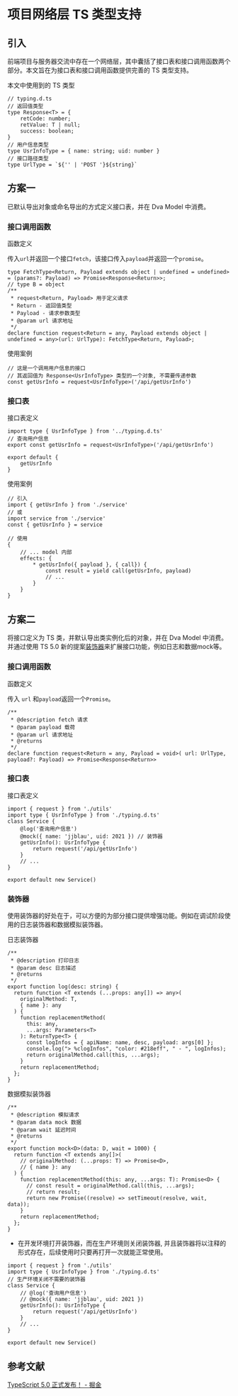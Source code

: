 # 项目网络层 TS 类型支持

## 引入

前端项目与服务器交流中存在一个网络层，其中囊括了接口表和接口调用函数两个部分。本文旨在为接口表和接口调用函数提供完善的 TS 类型支持。

本文中使用到的 TS 类型

```tsx
// typing.d.ts
// 返回值类型
type Response<T> = {
	retCode: number;
	retValue: T | null;
	success: boolean;
}
// 用户信息类型
type UsrInfoType = { name: string; uid: number }
// 接口路径类型
type UrlType = `${'' | 'POST '}${string}`
```

## 方案一

已默认导出对象或命名导出的方式定义接口表，并在 Dva Model 中消费。

### 接口调用函数

函数定义

传入`url`并返回一个接口`fetch`，该接口传入`payload`并返回一个`promise`。

```tsx
type FetchType<Return, Payload extends object | undefined = undefined> = (params?: Payload) => Promise<Response<Return>>;
// type B = object
/**
 * request<Return, Payload> 用于定义请求
 * Return - 返回值类型
 * Payload - 请求参数类型
 * @param url 请求地址
 */
declare function request<Return = any, Payload extends object | undefined = any>(url: UrlType): FetchType<Return, Payload>;
```

使用案例

```tsx
// 这是一个调用用户信息的接口
// 其返回值为 Response<UsrInfoType> 类型的一个对象, 不需要传递参数
const getUsrInfo = request<UsrInfoType>('/api/getUsrInfo')
```

### 接口表

接口表定义

```tsx
import type { UsrInfoType } from '../typing.d.ts'
// 查询用户信息
export const getUsrInfo = request<UsrInfoType>('/api/getUsrInfo')

export default {
	getUsrInfo
}
```

使用案例

```tsx
// 引入
import { getUsrInfo } from './service'
// 或
import service from './service'
const { getUsrInfo } = service
```

```tsx
// 使用
{
	// ... model 内部
	effects: {
		* getUsrInfo({ payload }, { call}) {
			const result = yield call(getUsrInfo, payload)	
			// ...
		}
	}
}
```

## 方案二

将接口定义为 TS 类，并默认导出类实例化后的对象，并在 Dva Model 中消费。并通过使用 TS 5.0 新的提案[装饰器](https://juejin.cn/post/7211151196329115704?searchId=20230823210853E7456FEF711C995B624E)来扩展接口功能，例如日志和数据mock等。

### 接口调用函数

函数定义

传入 `url` 和`payload`返回一个`Promise`。

```tsx
/**
 * @description fetch 请求
 * @param payload 载荷
 * @param url 请求地址
 * @returns
 */
declare function request<Return = any, Payload = void>( url: UrlType, payload?: Payload) => Promise<Response<Return>>
```

### 接口表

接口表定义

```tsx
import { request } from './utils'
import type { UsrInfoType } from './typing.d.ts'
class Service {
	@log('查询用户信息')
	@mock({ name: 'jjblau', uid: 2021 }) // 装饰器
	getUsrInfo(): UsrInfoType {
		return request('/api/getUsrInfo')
	}
	// ...
}

export default new Service()
```

### 装饰器

使用装饰器的好处在于，可以方便的为部分接口提供增强功能。例如在调试阶段使用的日志装饰器和数据模拟装饰器。

日志装饰器

```tsx
/**
 * @description 打印日志
 * @param desc 日志描述
 * @returns
 */
export function log(desc: string) {
  return function <T extends (...props: any[]) => any>(
    originalMethod: T,
    { name }: any
  ) {
    function replacementMethod(
      this: any,
      ...args: Parameters<T>
    ): ReturnType<T> {
      const logInfos = { apiName: name, desc, payload: args[0] };
      console.log("> %clogInfos", "color: #218eff", " - ", logInfos);
      return originalMethod.call(this, ...args);
    }
    return replacementMethod;
  };
}
```

数据模拟装饰器

```tsx
/**
 * @description 模拟请求
 * @param data mock 数据
 * @param wait 延迟时间
 * @returns
 */
export function mock<D>(data: D, wait = 1000) {
  return function <T extends any[]>(
    // originalMethod: (...props: T) => Promise<D>,
    // { name }: any
  ) {
    function replacementMethod(this: any, ...args: T): Promise<D> {
      // const result = originalMethod.call(this, ...args);
      // return result;
      return new Promise((resolve) => setTimeout(resolve, wait, data));
    }
    return replacementMethod;
  };
}
```

- 在开发环境打开装饰器，而在生产环境则关闭装饰器, 并且装饰器将以注释的形式存在，后续使用时只要再打开一次就能正常使用。

```tsx
import { request } from './utils'
import type { UsrInfoType } from './typing.d.ts'
// 生产环境关闭不需要的装饰器
class Service {
	// @log('查询用户信息')
	// @mock({ name: 'jjblau', uid: 2021 }) 
	getUsrInfo(): UsrInfoType {
		return request('/api/getUsrInfo')
	}
	// ...
}

export default new Service()
```

## 参考文献

[TypeScript 5.0 正式发布！ - 掘金](https://juejin.cn/post/7211151196329115704?searchId=20230823210853E7456FEF711C995B624E)